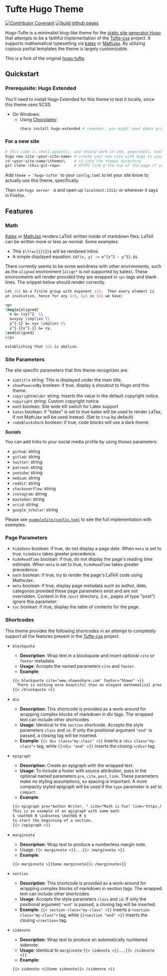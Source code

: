 # Tufte Hugo Theme
[![Contributor Covenant](https://img.shields.io/badge/Contributor%20Covenant-2.0-4baaaa.svg)](code_of_conduct.md)
[![build github pages](https://github.com/slashformotion/hugo-tufte/actions/workflows/build-site-ghpages.yml/badge.svg)](https://github.com/slashformotion/hugo-tufte/actions/workflows/build-site-ghpages.yml)

Hugo-Tufte is a minimalist blog-like theme for the
[static site generator Hugo](https://gohugo.io) that
attempts to be a faithful implementation of the
[Tufte-css](https://github.com/edwardtufte/tufte-css) project.
It supports mathematical typesetting via [katex](https://katex.org/) or [MathJax](https://www.mathjax.org).
By utilizing copious partial templates the theme is largely customizable.

This is a fork of the original [hugo-tufte](https://github.com/shawnohare/hugo-tufte). 

## Quickstart

### Prerequisite: Hugo Extended

You'll need to install Hugo Extended for this theme to test it locally, since this theme uses SCSS.
- On Windows:
  - Using [Chocolatey](https://chocolatey.org/):
    ```powershell
    choco install hugo-extended # remember, you might need admin privs
    ```

### For a new site

```powershell
# this code is shell-agnostic, and should work in cmd, powershell, bash, zsh....
hugo new site <your-site-name> # create your new site with hugo in your pwd
cd <your-site-name>\themes\    # cd into the themes directory
git clone <this-git-repo>      # HTTPS link @ the top of the page if you've never done this before
```

Add `theme = 'hugo-tufte'` to your `config.toml` to let your site know to actually use _this_ theme, specifically.

Then run `hugo server -D` and open up `localhost:1313/` or wherever it says in Firefox.

## Features

### Math

[Katex](https://katex.org/) or [MathJax](https://www.mathjax.org) renders LaTeX written inside of markdown files. LaTeX can be written more or less as normal. Some examples:

- This `$\frac{1}{2}$` will be rendered inline.
- A simple displayed equation: `$$f(x, y) := e^{x^2 - y^2}.$$`

There currently seems to be some weirdness with other environments,
such as the `aligned` environment (`align*` is not supported by katex).  These environments will render provided
they are wrapped in `<p>` tags and blank lines.  The snippet below should
render correctly.
```latex
Let $G$ be a finite group with exponent $2$.  Then every element is
an involution, hence for any $x$, $y$ in $G$ we have:

<p>
\begin{aligned}
  e &= (xy)^2  \\
  &=xyxy \implies \\
  y^{-1} &= xyx \implies \\
  y^{-1}x^{-1} &= xy,
\end{aligned}
</p>

establishing that $G$ is abelian.
```

### Site Parameters

The site specific parameters that this theme recognizes are:

- `subtitle` string: This is displayed under the main title.
- `showPoweredBy` boolean: if true, display a shoutout to Hugo and this theme.
- `copyrightHolder` string: Inserts the value in the default copyright notice.
- `copyright` string: Custom copyright notice.
- `math` boolean: Site wide kill switch for Latex support
- `katex` boolean: if "katex" is set to true katex will be used to render LaTex, if not MathJax will be used instead. (Set to `true` by default)
- `codeBlocksDark` boolean: if true, code blocks will use a dark theme.

***Socials***

You can add links to your social media profile by using thoses parameters:
- `github`: string
- `gitlab`: string
- `twitter`: string
- `patreon`: string
- `youtube`: string
- `medium`: string
- `reddit`: string
- `stackoverflow`: string
- `instagram`: string
- `mastodon`: string
- `orcid`: string
- `google_scholar`: string

Please see [`exampleSite/config.toml`](https://github.com/slashformotion/hugo-tufte/blob/master/exampleSite/config.toml#L30) to see the full implementation with exemples.

### Page Parameters

- `hideDate` boolean: if true, do not display a page date.  When `meta` is set to
  true, `hideDate` takes greater precedence.
- `hideReadTime` boolean: if true, do not display the page's reading time
  estimate.  When `meta` is set to true, `hideReadTime` takes greater precedence.
- `math` boolean: if true, try to render the page's LaTeX code using MatheJax.
- `meta` boolean: if true, display page metadata such as author, date, categories provided
  these page parameters exist and are not overridden.  Content in the `/post` directory,
  (i.e., pages of type "post") ignore this parameter.
- `toc` boolean: if true, display the table of contents for the page.

### Shortcodes

This theme provides the following shortcodes in an attempt to completely
support all the features present in the
[Tufte-css](https://github.com/edwardtufte/tufte-css) project.

- `blockquote`
  - **Description**: Wrap text in a blockquote and insert optional
  `cite` or `footer` metadata.
  - **Usage**: Accepts the named parameters `cite` and `footer`.
  - **Example**:
  ```html
  {{< blockquote cite="www.shawnohare.com" footer="Shawn" >}}
    There is nothing more beautiful than an elegant mathematical proof.
  {{< /blockquote >}}
  ```

- `div`
   - **Description**: This shortcode is provided as a work-around for wrapping
   complex blocks of markdown in div tags. The wrapped text can
   include other shortcodes
   - **Usage**: Identical to the `section` shortcode.
   Accepts the style parameters `class` and `id`.
   If only the positional argument `"end"` is passed, a closing tag
   will be inserted.
   - **Example**: `{{< div class="my-class" >}}` inserts a
   `<div class="my-class">` tag, while
   `{{<div "end" >}}` inserts the closing `</div>` tag.

- `epigraph`
  - **Description**: Create an epigraph with the wrapped text.
  - **Usage**: To include a footer with source attribution, pass in the
  optional named parameters `pre`, `cite`, `post`, `link`. These parameters
  make no styling assumptions, so spacing is important.  A more compactly
  styled epigraph will be used if the `type` parameter is set to `compact`.
  - **Example**:
  ```html
  {{< epigraph pre="Author Writer, " cite="Math is Fun" link='https://www.google.com' >}}
  This is an example of an epigraph with some math
  $ \mathbb N \subseteq \mathbb R $
  to start the beginning of a section.
  {{< /epigraph >}}
  ```

- `marginnote`
  - **Description**: Wrap text to produce a numberless margin note.
  - Usage: `{{< marginnote >}}...{{< /marginnote >}}`
  - **Example**: 
  ```html
  {{< marginnote >}}Some marginnote{{< /marginnote>}}
  ```

- `section`
   - **Description**: This shortcode is provided as a work-around for wrapping
   complex blocks of markdown in section tags. The wrapped text can
   include other shortcodes
   - **Usage**: Accepts the style parameters `class` and `id`.
   If only the positional argument `"end"` is passed, a closing tag
   will be inserted.
   - **Example**: `{{< section class="my-class" >}}` inserts a
   `<section class="my-class">` tag, while
   `{{<section "end" >}}` inserts the closing `</section>` tag.


- `sidenote`
  - **Description**: Wrap text to produce an automatically numbered sidenote.
  - **Usage**: identical to `marginnote`
  `{{< sidenote >}}...{{< /sidenote >}}`
  - **Example**: 
  ```html
  {{< sidenote >}}Some sidenote{{< /sidenote >}}
  ```


